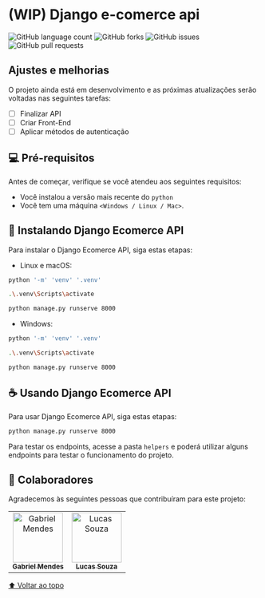 # (WIP) Django e-comerce api

![GitHub language count](https://img.shields.io/github/languages/count/deverebor/ecomerce-api?style=for-the-badge)
![GitHub forks](https://img.shields.io/github/forks/deverebor/ecomerce-api?style=for-the-badge)
![GitHub issues](https://img.shields.io/github/issues/deverebor/ecomerce-api?style=for-the-badge)
![GitHub pull requests](https://img.shields.io/github/issues-pr/deverebor/ecomerce-api?style=for-the-badge)

## Ajustes e melhorias

O projeto ainda está em desenvolvimento e as próximas atualizações serão voltadas nas seguintes tarefas:

- [ ] Finalizar API
- [ ] Criar Front-End
- [ ] Aplicar métodos de autenticação

## 💻 Pré-requisitos

Antes de começar, verifique se você atendeu aos seguintes requisitos:
<!---Estes são apenas requisitos de exemplo. Adicionar, duplicar ou remover conforme necessário--->
* Você instalou a versão mais recente do `python`
* Você tem uma máquina `<Windows / Linux / Mac>`.

## 🚀 Instalando Django Ecomerce API

Para instalar o Django Ecomerce API, siga estas etapas:

- Linux e macOS:

```zsh
python '-m' 'venv' '.venv'
```

```zsh
.\.venv\Scripts\activate
```

```zsh
python manage.py runserve 8000
```

- Windows:

```zsh
python '-m' 'venv' '.venv'
```

```zsh
.\.venv\Scripts\activate
```

```zsh
python manage.py runserve 8000
```

## ☕ Usando Django Ecomerce API

Para usar Django Ecomerce API, siga estas etapas:

```zsh
python manage.py runserve 8000
```

Para testar os endpoints, acesse a pasta `helpers` e poderá utilizar alguns endpoints para testar o funcionamento do projeto.

## 🤝 Colaboradores

Agradecemos às seguintes pessoas que contribuíram para este projeto:

<table>
  <tr>
    <td align="center">
      <a href="#">
        <img src="https://avatars.githubusercontent.com/Gabriel-developer-01" width="100px;" alt="Gabriel Mendes"/><br>
        <sub>
          <b>Gabriel Mendes</b>
        </sub>
      </a>
    </td>
    <td align="center">
      <a href="#">
        <img src="https://avatars.githubusercontent.com/deverebor" width="100px;" alt="Lucas Souza"/><br>
        <sub>
          <b>Lucas Souza</b>
        </sub>
      </a>
    </td>
  </tr>
</table>

[⬆ Voltar ao topo](#nome-do-projeto)
